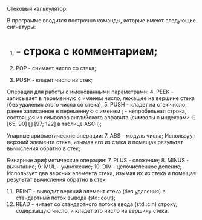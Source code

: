 Стековый калькулятор.

В программе вводится построчно команды, которые имеют следующие сигнатуры:

1. # - строка с комментарием;

2. POP - снимает число со стека;

3. PUSH <number> - кладет число на стек;

Операции для работы с именованными параметрами:
   4. PEEK <varname> - записывает в переменную с именем <varname> число, лежащее на вершине стека (без удаления этого числа со стека);
   5. PUSH <varname> - кладет на стек число, ранее записанное в переменную с именем <varname>;
    <varname> - непробельная строка, состоящая из символов английского алфавита (символы с индексами ∈ [65; 90] ⋃ [97; 122] в таблице ASCII);

Унарные арифметические операции:
   7. ABS - модуль числа;
    Используут верхний элемента стека, изымая его из стека и
    помещая результат вычисления обратно в стек; 
   
Бинарные арифметические операции:
   7. PLUS - сложение;
   8. MINUS - вычитание;
   9. MUL - умножение;
   10. DIV - целочисленное деление;
    Использует два верхних элемента стека, изымая их из стека и
    помещая результат вычисления обратно в стек;

   11. PRINT - выводит верхний элемент стека (без удаления) в стандартный поток вывода (std::cout);
   12. READ - читает со стандартного потока ввода (std::cin) строку, содержащую число, и кладет это число на вершину стека.
